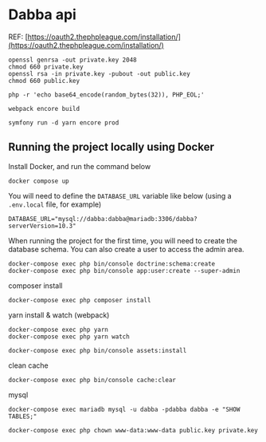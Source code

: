 # Dabba api

REF: [https://oauth2.thephpleague.com/installation/](https://oauth2.thephpleague.com/installation/)

    openssl genrsa -out private.key 2048
    chmod 660 private.key
    openssl rsa -in private.key -pubout -out public.key
    chmod 660 public.key

    php -r 'echo base64_encode(random_bytes(32)), PHP_EOL;'

    webpack encore build

    symfony run -d yarn encore prod

## Running the project locally using Docker

Install Docker, and run the command below

```
docker compose up
```

You will need to define the `DATABASE_URL` variable like below (using a `.env.local` file, for example)

```
DATABASE_URL="mysql://dabba:dabba@mariadb:3306/dabba?serverVersion=10.3"
```

When running the project for the first time, you will need to create the database schema.
You can also create a user to access the admin area.

```
docker-compose exec php bin/console doctrine:schema:create
docker-compose exec php bin/console app:user:create --super-admin
```

composer install
```
docker-compose exec php composer install
```

yarn install & watch (webpack)
```
docker-compose exec php yarn
docker-compose exec php yarn watch
```
```
docker-compose exec php bin/console assets:install
```

clean cache
```
docker-compose exec php bin/console cache:clear
```

mysql
```
docker-compose exec mariadb mysql -u dabba -pdabba dabba -e "SHOW TABLES;"
```

```
docker-compose exec php chown www-data:www-data public.key private.key
```
